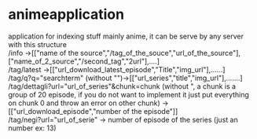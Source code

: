 # animeapplication
application for indexing stuff mainly anime, it can be serve by any server with this structure <br />
/info  ->[["name of the source","/tag_of_the_souce","url_of_the_source"],["name_of_2_source","/second_tag","2url"],....]<br />
/tag/latest ->[["url_download_latest_episode","Title","img_url"],......]<br />
/tag/q?q="searchterm" (without "")->[["url_series","title","img_url"],.......]<br />
/tag/dettagli?url="url_of_series"&chunk=chunk  (without ", a chunk is a group of 20 episode, if you do not want to implement it just put everything on chunk 0 and throw an error on other chunk)   -> [["url_download_episode","number of the episode"]]<br />
/tag/negi?url="url_of_serie" -> number of episode of the series (just an number ex: 13)<br />

